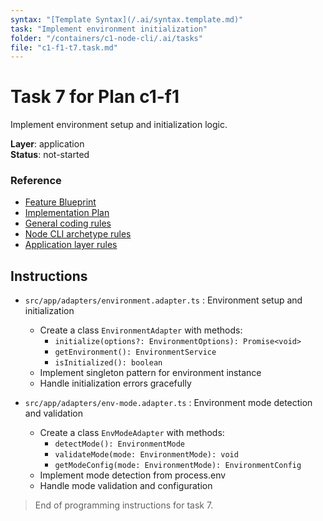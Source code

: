 ```yaml
---
syntax: "[Template Syntax](/.ai/syntax.template.md)"
task: "Implement environment initialization"
folder: "/containers/c1-node-cli/.ai/tasks"
file: "c1-f1-t7.task.md"
---
```


# Task 7 for Plan c1-f1

Implement environment setup and initialization logic.

**Layer**: application  
**Status**: not-started

### Reference

- [Feature Blueprint](/docs/f1-environment-management.blueprint.md)
- [Implementation Plan](/containers/c1-node-cli/docs/f1-environment-management.plan.md)
- [General coding rules](/containers/c1-node-cli/.ai/rules/0-typescript.rules.md)  
- [Node CLI archetype rules](/containers/c1-node-cli/.ai/rules/1-node-cli.rules.md)
- [Application layer rules](/containers/c1-node-cli/.ai/rules/application.rules.md)

## Instructions

- `src/app/adapters/environment.adapter.ts` : Environment setup and initialization
  - Create a class `EnvironmentAdapter` with methods:
    - `initialize(options?: EnvironmentOptions): Promise<void>`
    - `getEnvironment(): EnvironmentService`
    - `isInitialized(): boolean`
  - Implement singleton pattern for environment instance
  - Handle initialization errors gracefully

- `src/app/adapters/env-mode.adapter.ts` : Environment mode detection and validation
  - Create a class `EnvModeAdapter` with methods:
    - `detectMode(): EnvironmentMode`
    - `validateMode(mode: EnvironmentMode): void`
    - `getModeConfig(mode: EnvironmentMode): EnvironmentConfig`
  - Implement mode detection from process.env
  - Handle mode validation and configuration

> End of programming instructions for task 7. 